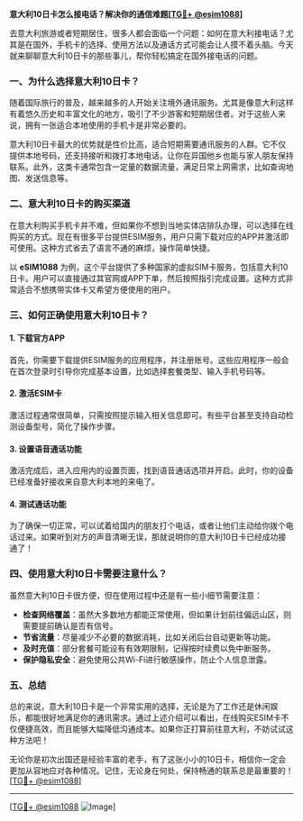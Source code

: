 **意大利10日卡怎么接电话？解决你的通信难题[[TG💪+ @esim1088](https://t.me/s/esim1088)]**

去意大利旅游或者短期居住，很多人都会面临一个问题：如何在意大利接电话？尤其是在国外，手机卡的选择、使用方法以及通话方式可能会让人摸不着头脑。今天就来聊聊意大利10日卡的那些事儿，帮你轻松搞定在国外接电话的问题。

### 一、为什么选择意大利10日卡？

随着国际旅行的普及，越来越多的人开始关注境外通讯服务。尤其是像意大利这样有着悠久历史和丰富文化的地方，吸引了不少游客和短期居住者。对于这些人来说，拥有一张适合本地使用的手机卡是非常必要的。

意大利10日卡最大的优势就是性价比高，适合短期需要通讯服务的人群。它不仅提供本地号码，还支持接听和拨打本地电话，让你在异国他乡也能与家人朋友保持联系。此外，这类卡通常包含一定量的数据流量，满足日常上网需求，比如查询地图、发送信息等。

### 二、意大利10日卡的购买渠道

在意大利购买手机卡并不难，但如果你不想到当地实体店排队办理，可以选择在线购买的方式。现在有很多平台提供ESIM服务，用户只需下载对应的APP并激活即可使用。这种方式省去了语言不通的麻烦，操作简单快捷。

以 **eSIM1088** 为例，这个平台提供了多种国家的虚拟SIM卡服务，包括意大利10日卡。用户可以直接通过其官网或APP下单，然后按照指引完成设置。这种方式非常适合不想携带实体卡又希望方便使用的用户。

### 三、如何正确使用意大利10日卡？

#### 1. 下载官方APP
首先，你需要下载提供ESIM服务的应用程序，并注册账号。这些应用程序一般会在首次登录时引导你完成基本设置，比如选择套餐类型、输入手机号码等。

#### 2. 激活ESIM卡
激活过程通常很简单，只需按照提示输入相关信息即可。有些平台甚至支持自动检测设备型号，简化了操作步骤。

#### 3. 设置语音通话功能
激活完成后，进入应用内的设置页面，找到语音通话选项并开启。此时，你的设备已经准备好接收来自意大利本地的来电了。

#### 4. 测试通话功能
为了确保一切正常，可以试着给国内的朋友打个电话，或者让他们主动给你拨个电话过来。如果听到对方的声音清晰无误，那就说明你的意大利10日卡已经成功接通了！

### 四、使用意大利10日卡需要注意什么？

虽然意大利10日卡很方便，但在使用过程中还是有一些小细节需要注意：

- **检查网络覆盖**：虽然大多数地方都能正常使用，但如果计划前往偏远山区，则需要提前确认是否有信号。
- **节省流量**：尽量减少不必要的数据消耗，比如关闭后台自动更新等功能。
- **及时充值**：部分套餐可能设有有效期限制，记得按时续费以免中断服务。
- **保护隐私安全**：避免使用公共Wi-Fi进行敏感操作，防止个人信息泄露。

### 五、总结

总的来说，意大利10日卡是一个非常实用的选择，无论是为了工作还是休闲娱乐，都能很好地满足你的通讯需求。通过上述介绍可以看出，在线购买ESIM卡不仅便捷高效，而且能够大幅降低沟通成本。如果你正打算前往意大利，不妨试试这种方法吧！

无论你是初次出国还是经验丰富的老手，有了这张小小的10日卡，相信你一定会更加从容地应对各种情况。记住，无论身在何处，保持畅通的联系总是最重要的！[[TG💪+ @esim1088](https://t.me/s/esim1088)]

---

[[TG💪+ @esim1088](https://t.me/s/esim1088) ![Image](https://i.postimg.cc/4NQfJmqS/Snipaste-2025-05-13-00-14-12.png)]